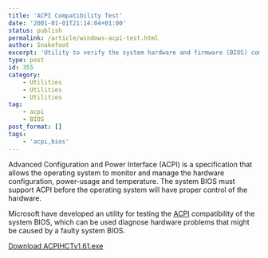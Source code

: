 ```yaml
---
title: 'ACPI Compatibility Test'
date: '2001-01-01T21:14:04+01:00'
status: publish
permalink: /article/windows-acpi-test.html
author: Snakefoot
excerpt: 'Utility to verify the system hardware and firmware (BIOS) compliance with the ACPI specification.'
type: post
id: 355
category:
    - Utilities
    - Utilities
    - Utilities
tag:
    - acpi
    - BIOS
post_format: []
tags:
    - 'acpi,bios'
---
```

Advanced Configuration and Power Interface (ACPI) is a specification that allows the operating system to monitor and manage the hardware configuration, power-usage and temperature. The system BIOS must support ACPI before the operating system will have proper control of the hardware.  
  
 Microsoft have developed an utility for testing the [ACPI](http://www.acpi.info/) compatibility of the system BIOS, which can be used diagnose hardware problems that might be caused by a faulty system BIOS.  
  
[Download ACPIHCTv1.61.exe](http://smallvoid.orgfree.com/?file=acpihctv161.zip)